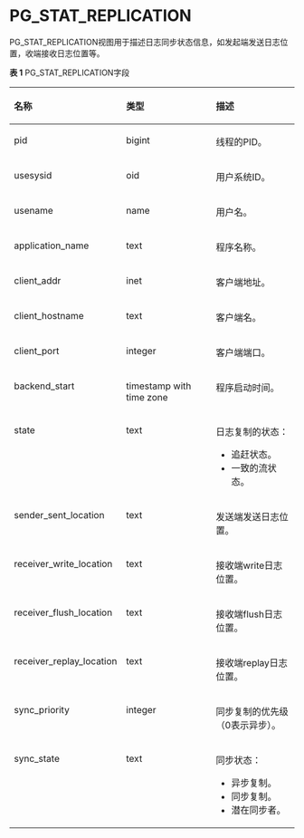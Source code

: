 # PG\_STAT\_REPLICATION<a name="ZH-CN_TOPIC_0242385977"></a>

PG\_STAT\_REPLICATION视图用于描述日志同步状态信息，如发起端发送日志位置，收端接收日志位置等。

**表 1**  PG\_STAT\_REPLICATION字段

<a name="zh-cn_topic_0237122450_zh-cn_topic_0059777909_tb2059cf057754a69bd7bdb1bea15c223"></a>
<table><thead align="left"><tr id="zh-cn_topic_0237122450_zh-cn_topic_0059777909_rec0f8202e1634adba102af8b58bfc358"><th class="cellrowborder" valign="top" width="31.453145314531454%" id="mcps1.2.4.1.1"><p id="zh-cn_topic_0237122450_zh-cn_topic_0059777909_afda49225861e4daba514b5919e904a4f"><a name="zh-cn_topic_0237122450_zh-cn_topic_0059777909_afda49225861e4daba514b5919e904a4f"></a><a name="zh-cn_topic_0237122450_zh-cn_topic_0059777909_afda49225861e4daba514b5919e904a4f"></a>名称</p>
</th>
<th class="cellrowborder" valign="top" width="35.21352135213521%" id="mcps1.2.4.1.2"><p id="zh-cn_topic_0237122450_zh-cn_topic_0059777909_af45105035a124cd593f8ca1a10d05f71"><a name="zh-cn_topic_0237122450_zh-cn_topic_0059777909_af45105035a124cd593f8ca1a10d05f71"></a><a name="zh-cn_topic_0237122450_zh-cn_topic_0059777909_af45105035a124cd593f8ca1a10d05f71"></a>类型</p>
</th>
<th class="cellrowborder" valign="top" width="33.33333333333333%" id="mcps1.2.4.1.3"><p id="zh-cn_topic_0237122450_zh-cn_topic_0059777909_a3108a1c0586c4fedb1ac59aca42e5c1c"><a name="zh-cn_topic_0237122450_zh-cn_topic_0059777909_a3108a1c0586c4fedb1ac59aca42e5c1c"></a><a name="zh-cn_topic_0237122450_zh-cn_topic_0059777909_a3108a1c0586c4fedb1ac59aca42e5c1c"></a>描述</p>
</th>
</tr>
</thead>
<tbody><tr id="zh-cn_topic_0237122450_zh-cn_topic_0059777909_rece4cfacac6447749d39ec30f0265d12"><td class="cellrowborder" valign="top" width="31.453145314531454%" headers="mcps1.2.4.1.1 "><p id="zh-cn_topic_0237122450_zh-cn_topic_0059777909_a3b4314b7c15646bcad697d28e70723b5"><a name="zh-cn_topic_0237122450_zh-cn_topic_0059777909_a3b4314b7c15646bcad697d28e70723b5"></a><a name="zh-cn_topic_0237122450_zh-cn_topic_0059777909_a3b4314b7c15646bcad697d28e70723b5"></a>pid</p>
</td>
<td class="cellrowborder" valign="top" width="35.21352135213521%" headers="mcps1.2.4.1.2 "><p id="zh-cn_topic_0237122450_zh-cn_topic_0059777909_a738e4c84b33a490d94dbbda0143bc99c"><a name="zh-cn_topic_0237122450_zh-cn_topic_0059777909_a738e4c84b33a490d94dbbda0143bc99c"></a><a name="zh-cn_topic_0237122450_zh-cn_topic_0059777909_a738e4c84b33a490d94dbbda0143bc99c"></a>bigint</p>
</td>
<td class="cellrowborder" valign="top" width="33.33333333333333%" headers="mcps1.2.4.1.3 "><p id="zh-cn_topic_0237122450_zh-cn_topic_0059777909_abd406f3b07794e6a98828003ad57d13e"><a name="zh-cn_topic_0237122450_zh-cn_topic_0059777909_abd406f3b07794e6a98828003ad57d13e"></a><a name="zh-cn_topic_0237122450_zh-cn_topic_0059777909_abd406f3b07794e6a98828003ad57d13e"></a>线程的PID。</p>
</td>
</tr>
<tr id="zh-cn_topic_0237122450_zh-cn_topic_0059777909_r244835adba7e43f38d87568ee95fc6da"><td class="cellrowborder" valign="top" width="31.453145314531454%" headers="mcps1.2.4.1.1 "><p id="zh-cn_topic_0237122450_zh-cn_topic_0059777909_a76ba59a3c23c498da84f2847b6176eb0"><a name="zh-cn_topic_0237122450_zh-cn_topic_0059777909_a76ba59a3c23c498da84f2847b6176eb0"></a><a name="zh-cn_topic_0237122450_zh-cn_topic_0059777909_a76ba59a3c23c498da84f2847b6176eb0"></a>usesysid</p>
</td>
<td class="cellrowborder" valign="top" width="35.21352135213521%" headers="mcps1.2.4.1.2 "><p id="zh-cn_topic_0237122450_zh-cn_topic_0059777909_ae69bb32849b447d1950993a8f0604e0a"><a name="zh-cn_topic_0237122450_zh-cn_topic_0059777909_ae69bb32849b447d1950993a8f0604e0a"></a><a name="zh-cn_topic_0237122450_zh-cn_topic_0059777909_ae69bb32849b447d1950993a8f0604e0a"></a>oid</p>
</td>
<td class="cellrowborder" valign="top" width="33.33333333333333%" headers="mcps1.2.4.1.3 "><p id="zh-cn_topic_0237122450_zh-cn_topic_0059777909_aa745eaddea5140e5a9d1391b2f7e5c8e"><a name="zh-cn_topic_0237122450_zh-cn_topic_0059777909_aa745eaddea5140e5a9d1391b2f7e5c8e"></a><a name="zh-cn_topic_0237122450_zh-cn_topic_0059777909_aa745eaddea5140e5a9d1391b2f7e5c8e"></a>用户系统ID。</p>
</td>
</tr>
<tr id="zh-cn_topic_0237122450_zh-cn_topic_0059777909_rdb475d17bdf041dd819f0a4bd313e507"><td class="cellrowborder" valign="top" width="31.453145314531454%" headers="mcps1.2.4.1.1 "><p id="zh-cn_topic_0237122450_zh-cn_topic_0059777909_a4b8f045679004a60bfd6a5e6cd785146"><a name="zh-cn_topic_0237122450_zh-cn_topic_0059777909_a4b8f045679004a60bfd6a5e6cd785146"></a><a name="zh-cn_topic_0237122450_zh-cn_topic_0059777909_a4b8f045679004a60bfd6a5e6cd785146"></a>usename</p>
</td>
<td class="cellrowborder" valign="top" width="35.21352135213521%" headers="mcps1.2.4.1.2 "><p id="zh-cn_topic_0237122450_zh-cn_topic_0059777909_a0555cd8e62214cbca46084ccb49936e4"><a name="zh-cn_topic_0237122450_zh-cn_topic_0059777909_a0555cd8e62214cbca46084ccb49936e4"></a><a name="zh-cn_topic_0237122450_zh-cn_topic_0059777909_a0555cd8e62214cbca46084ccb49936e4"></a>name</p>
</td>
<td class="cellrowborder" valign="top" width="33.33333333333333%" headers="mcps1.2.4.1.3 "><p id="zh-cn_topic_0237122450_zh-cn_topic_0059777909_af86c950a30e348db818578680c1e2c1b"><a name="zh-cn_topic_0237122450_zh-cn_topic_0059777909_af86c950a30e348db818578680c1e2c1b"></a><a name="zh-cn_topic_0237122450_zh-cn_topic_0059777909_af86c950a30e348db818578680c1e2c1b"></a>用户名。</p>
</td>
</tr>
<tr id="zh-cn_topic_0237122450_zh-cn_topic_0059777909_rb38ccc5dd51a41068d8411325bfa2557"><td class="cellrowborder" valign="top" width="31.453145314531454%" headers="mcps1.2.4.1.1 "><p id="zh-cn_topic_0237122450_zh-cn_topic_0059777909_a6314f1b58f42494caa1da6eddff65e8a"><a name="zh-cn_topic_0237122450_zh-cn_topic_0059777909_a6314f1b58f42494caa1da6eddff65e8a"></a><a name="zh-cn_topic_0237122450_zh-cn_topic_0059777909_a6314f1b58f42494caa1da6eddff65e8a"></a>application_name</p>
</td>
<td class="cellrowborder" valign="top" width="35.21352135213521%" headers="mcps1.2.4.1.2 "><p id="zh-cn_topic_0237122450_zh-cn_topic_0059777909_abdcba94d8c0a4a7cb16760c3798ebf1e"><a name="zh-cn_topic_0237122450_zh-cn_topic_0059777909_abdcba94d8c0a4a7cb16760c3798ebf1e"></a><a name="zh-cn_topic_0237122450_zh-cn_topic_0059777909_abdcba94d8c0a4a7cb16760c3798ebf1e"></a>text</p>
</td>
<td class="cellrowborder" valign="top" width="33.33333333333333%" headers="mcps1.2.4.1.3 "><p id="zh-cn_topic_0237122450_zh-cn_topic_0059777909_a18bc938a742945a78900807b57a53858"><a name="zh-cn_topic_0237122450_zh-cn_topic_0059777909_a18bc938a742945a78900807b57a53858"></a><a name="zh-cn_topic_0237122450_zh-cn_topic_0059777909_a18bc938a742945a78900807b57a53858"></a>程序名称。</p>
</td>
</tr>
<tr id="zh-cn_topic_0237122450_zh-cn_topic_0059777909_r4566bfb6ae7a49019bc3cb84ef1f90ae"><td class="cellrowborder" valign="top" width="31.453145314531454%" headers="mcps1.2.4.1.1 "><p id="zh-cn_topic_0237122450_zh-cn_topic_0059777909_a98dab7602b45485db5a452ac211bfd61"><a name="zh-cn_topic_0237122450_zh-cn_topic_0059777909_a98dab7602b45485db5a452ac211bfd61"></a><a name="zh-cn_topic_0237122450_zh-cn_topic_0059777909_a98dab7602b45485db5a452ac211bfd61"></a>client_addr</p>
</td>
<td class="cellrowborder" valign="top" width="35.21352135213521%" headers="mcps1.2.4.1.2 "><p id="zh-cn_topic_0237122450_zh-cn_topic_0059777909_a2d7bdfd324c6426cafb28667c406ecd1"><a name="zh-cn_topic_0237122450_zh-cn_topic_0059777909_a2d7bdfd324c6426cafb28667c406ecd1"></a><a name="zh-cn_topic_0237122450_zh-cn_topic_0059777909_a2d7bdfd324c6426cafb28667c406ecd1"></a>inet</p>
</td>
<td class="cellrowborder" valign="top" width="33.33333333333333%" headers="mcps1.2.4.1.3 "><p id="zh-cn_topic_0237122450_zh-cn_topic_0059777909_ab935581a024744c4a4be43ea481dd625"><a name="zh-cn_topic_0237122450_zh-cn_topic_0059777909_ab935581a024744c4a4be43ea481dd625"></a><a name="zh-cn_topic_0237122450_zh-cn_topic_0059777909_ab935581a024744c4a4be43ea481dd625"></a>客户端地址。</p>
</td>
</tr>
<tr id="zh-cn_topic_0237122450_zh-cn_topic_0059777909_r939555bb4dc840aabbad5bad079a13ef"><td class="cellrowborder" valign="top" width="31.453145314531454%" headers="mcps1.2.4.1.1 "><p id="zh-cn_topic_0237122450_zh-cn_topic_0059777909_a495e4fd50c084d2abd096f55580fac38"><a name="zh-cn_topic_0237122450_zh-cn_topic_0059777909_a495e4fd50c084d2abd096f55580fac38"></a><a name="zh-cn_topic_0237122450_zh-cn_topic_0059777909_a495e4fd50c084d2abd096f55580fac38"></a>client_hostname</p>
</td>
<td class="cellrowborder" valign="top" width="35.21352135213521%" headers="mcps1.2.4.1.2 "><p id="zh-cn_topic_0237122450_zh-cn_topic_0059777909_a078b223106894668a2a7caac31be4fc0"><a name="zh-cn_topic_0237122450_zh-cn_topic_0059777909_a078b223106894668a2a7caac31be4fc0"></a><a name="zh-cn_topic_0237122450_zh-cn_topic_0059777909_a078b223106894668a2a7caac31be4fc0"></a>text</p>
</td>
<td class="cellrowborder" valign="top" width="33.33333333333333%" headers="mcps1.2.4.1.3 "><p id="zh-cn_topic_0237122450_zh-cn_topic_0059777909_a506c09d815484c299a761eb6365cd49a"><a name="zh-cn_topic_0237122450_zh-cn_topic_0059777909_a506c09d815484c299a761eb6365cd49a"></a><a name="zh-cn_topic_0237122450_zh-cn_topic_0059777909_a506c09d815484c299a761eb6365cd49a"></a>客户端名。</p>
</td>
</tr>
<tr id="zh-cn_topic_0237122450_zh-cn_topic_0059777909_rfc9acdd1a6634b78800566a80f65f0e7"><td class="cellrowborder" valign="top" width="31.453145314531454%" headers="mcps1.2.4.1.1 "><p id="zh-cn_topic_0237122450_zh-cn_topic_0059777909_a975c2352830d4ca5acbbb68222bf50d7"><a name="zh-cn_topic_0237122450_zh-cn_topic_0059777909_a975c2352830d4ca5acbbb68222bf50d7"></a><a name="zh-cn_topic_0237122450_zh-cn_topic_0059777909_a975c2352830d4ca5acbbb68222bf50d7"></a>client_port</p>
</td>
<td class="cellrowborder" valign="top" width="35.21352135213521%" headers="mcps1.2.4.1.2 "><p id="zh-cn_topic_0237122450_zh-cn_topic_0059777909_a437cd84c0e7c4118b8413e29c816a6be"><a name="zh-cn_topic_0237122450_zh-cn_topic_0059777909_a437cd84c0e7c4118b8413e29c816a6be"></a><a name="zh-cn_topic_0237122450_zh-cn_topic_0059777909_a437cd84c0e7c4118b8413e29c816a6be"></a>integer</p>
</td>
<td class="cellrowborder" valign="top" width="33.33333333333333%" headers="mcps1.2.4.1.3 "><p id="zh-cn_topic_0237122450_zh-cn_topic_0059777909_aefc17abea15c42178172f3dce48c1e59"><a name="zh-cn_topic_0237122450_zh-cn_topic_0059777909_aefc17abea15c42178172f3dce48c1e59"></a><a name="zh-cn_topic_0237122450_zh-cn_topic_0059777909_aefc17abea15c42178172f3dce48c1e59"></a>客户端端口。</p>
</td>
</tr>
<tr id="zh-cn_topic_0237122450_zh-cn_topic_0059777909_ra5aeee34a0b24d4fb4efa668169698f8"><td class="cellrowborder" valign="top" width="31.453145314531454%" headers="mcps1.2.4.1.1 "><p id="zh-cn_topic_0237122450_zh-cn_topic_0059777909_acd75d164a72c4bf2bbf1ed2d0cb94aee"><a name="zh-cn_topic_0237122450_zh-cn_topic_0059777909_acd75d164a72c4bf2bbf1ed2d0cb94aee"></a><a name="zh-cn_topic_0237122450_zh-cn_topic_0059777909_acd75d164a72c4bf2bbf1ed2d0cb94aee"></a>backend_start</p>
</td>
<td class="cellrowborder" valign="top" width="35.21352135213521%" headers="mcps1.2.4.1.2 "><p id="zh-cn_topic_0237122450_zh-cn_topic_0059777909_a9002ee8fc4b64f3d812a7c1e98cef6d0"><a name="zh-cn_topic_0237122450_zh-cn_topic_0059777909_a9002ee8fc4b64f3d812a7c1e98cef6d0"></a><a name="zh-cn_topic_0237122450_zh-cn_topic_0059777909_a9002ee8fc4b64f3d812a7c1e98cef6d0"></a>timestamp with time zone</p>
</td>
<td class="cellrowborder" valign="top" width="33.33333333333333%" headers="mcps1.2.4.1.3 "><p id="zh-cn_topic_0237122450_zh-cn_topic_0059777909_a4483f1dcb1c74dbcacd16a9bf69bfae0"><a name="zh-cn_topic_0237122450_zh-cn_topic_0059777909_a4483f1dcb1c74dbcacd16a9bf69bfae0"></a><a name="zh-cn_topic_0237122450_zh-cn_topic_0059777909_a4483f1dcb1c74dbcacd16a9bf69bfae0"></a>程序启动时间。</p>
</td>
</tr>
<tr id="zh-cn_topic_0237122450_zh-cn_topic_0059777909_r212d8e2b35a24b2b828761a40521149e"><td class="cellrowborder" valign="top" width="31.453145314531454%" headers="mcps1.2.4.1.1 "><p id="zh-cn_topic_0237122450_zh-cn_topic_0059777909_a46715c096fbc4892900996f285a50cfb"><a name="zh-cn_topic_0237122450_zh-cn_topic_0059777909_a46715c096fbc4892900996f285a50cfb"></a><a name="zh-cn_topic_0237122450_zh-cn_topic_0059777909_a46715c096fbc4892900996f285a50cfb"></a>state</p>
</td>
<td class="cellrowborder" valign="top" width="35.21352135213521%" headers="mcps1.2.4.1.2 "><p id="zh-cn_topic_0237122450_zh-cn_topic_0059777909_a0c770a2371b14390bfdf09407f09810f"><a name="zh-cn_topic_0237122450_zh-cn_topic_0059777909_a0c770a2371b14390bfdf09407f09810f"></a><a name="zh-cn_topic_0237122450_zh-cn_topic_0059777909_a0c770a2371b14390bfdf09407f09810f"></a>text</p>
</td>
    <td class="cellrowborder" valign="top" width="33.33333333333333%" headers="mcps1.2.4.1.3 "><p id="zh-cn_topic_0237122450_zh-cn_topic_0059777909_a47a61109b3a64bce8cda23982b25f742"><a name="zh-cn_topic_0237122450_zh-cn_topic_0059777909_a47a61109b3a64bce8cda23982b25f742"></a><a name="zh-cn_topic_0237122450_zh-cn_topic_0059777909_a47a61109b3a64bce8cda23982b25f742"></a>日志复制的状态：<ul><li>追赶状态。</li><li>一致的流状态。</li></ul></p>
</td>
</tr>
<tr id="zh-cn_topic_0237122450_zh-cn_topic_0059777909_r9dd8b3fefc7e416d8ef895fc9d8ad0a1"><td class="cellrowborder" valign="top" width="31.453145314531454%" headers="mcps1.2.4.1.1 "><p id="zh-cn_topic_0237122450_zh-cn_topic_0059777909_a3d614dcbe4fb430887ea7f4eb8224aad"><a name="zh-cn_topic_0237122450_zh-cn_topic_0059777909_a3d614dcbe4fb430887ea7f4eb8224aad"></a><a name="zh-cn_topic_0237122450_zh-cn_topic_0059777909_a3d614dcbe4fb430887ea7f4eb8224aad"></a>sender_sent_location</p>
</td>
<td class="cellrowborder" valign="top" width="35.21352135213521%" headers="mcps1.2.4.1.2 "><p id="zh-cn_topic_0237122450_zh-cn_topic_0059777909_a728e9c07c67c44e7b063419ff5c807f1"><a name="zh-cn_topic_0237122450_zh-cn_topic_0059777909_a728e9c07c67c44e7b063419ff5c807f1"></a><a name="zh-cn_topic_0237122450_zh-cn_topic_0059777909_a728e9c07c67c44e7b063419ff5c807f1"></a>text</p>
</td>
<td class="cellrowborder" valign="top" width="33.33333333333333%" headers="mcps1.2.4.1.3 "><p id="zh-cn_topic_0237122450_zh-cn_topic_0059777909_ab5dce055e0304c94b6340d8f75515b95"><a name="zh-cn_topic_0237122450_zh-cn_topic_0059777909_ab5dce055e0304c94b6340d8f75515b95"></a><a name="zh-cn_topic_0237122450_zh-cn_topic_0059777909_ab5dce055e0304c94b6340d8f75515b95"></a>发送端发送日志位置。</p>
</td>
</tr>
<tr id="zh-cn_topic_0237122450_zh-cn_topic_0059777909_r8dc1a9a8ea0d4003a41e1cdb1b014e6a"><td class="cellrowborder" valign="top" width="31.453145314531454%" headers="mcps1.2.4.1.1 "><p id="zh-cn_topic_0237122450_zh-cn_topic_0059777909_a787ce25144014f5a9e36b0b0b6623ff2"><a name="zh-cn_topic_0237122450_zh-cn_topic_0059777909_a787ce25144014f5a9e36b0b0b6623ff2"></a><a name="zh-cn_topic_0237122450_zh-cn_topic_0059777909_a787ce25144014f5a9e36b0b0b6623ff2"></a>receiver_write_location</p>
</td>
<td class="cellrowborder" valign="top" width="35.21352135213521%" headers="mcps1.2.4.1.2 "><p id="zh-cn_topic_0237122450_zh-cn_topic_0059777909_a02da915ce8c4485da37edd1e55ad35a8"><a name="zh-cn_topic_0237122450_zh-cn_topic_0059777909_a02da915ce8c4485da37edd1e55ad35a8"></a><a name="zh-cn_topic_0237122450_zh-cn_topic_0059777909_a02da915ce8c4485da37edd1e55ad35a8"></a>text</p>
</td>
<td class="cellrowborder" valign="top" width="33.33333333333333%" headers="mcps1.2.4.1.3 "><p id="zh-cn_topic_0237122450_zh-cn_topic_0059777909_ac5e7287e53a94633b42a35107abca5c7"><a name="zh-cn_topic_0237122450_zh-cn_topic_0059777909_ac5e7287e53a94633b42a35107abca5c7"></a><a name="zh-cn_topic_0237122450_zh-cn_topic_0059777909_ac5e7287e53a94633b42a35107abca5c7"></a>接收端write日志位置。</p>
</td>
</tr>
<tr id="zh-cn_topic_0237122450_zh-cn_topic_0059777909_r5fbe693b21b447d88fafcd84fee88156"><td class="cellrowborder" valign="top" width="31.453145314531454%" headers="mcps1.2.4.1.1 "><p id="zh-cn_topic_0237122450_zh-cn_topic_0059777909_af373cada59c04e369d08d608299b9e73"><a name="zh-cn_topic_0237122450_zh-cn_topic_0059777909_af373cada59c04e369d08d608299b9e73"></a><a name="zh-cn_topic_0237122450_zh-cn_topic_0059777909_af373cada59c04e369d08d608299b9e73"></a>receiver_flush_location</p>
</td>
<td class="cellrowborder" valign="top" width="35.21352135213521%" headers="mcps1.2.4.1.2 "><p id="zh-cn_topic_0237122450_zh-cn_topic_0059777909_af4b412e161fc496e928f65a6fec71491"><a name="zh-cn_topic_0237122450_zh-cn_topic_0059777909_af4b412e161fc496e928f65a6fec71491"></a><a name="zh-cn_topic_0237122450_zh-cn_topic_0059777909_af4b412e161fc496e928f65a6fec71491"></a>text</p>
</td>
<td class="cellrowborder" valign="top" width="33.33333333333333%" headers="mcps1.2.4.1.3 "><p id="zh-cn_topic_0237122450_zh-cn_topic_0059777909_a6c3064469b4a4dbd89334efd5617089f"><a name="zh-cn_topic_0237122450_zh-cn_topic_0059777909_a6c3064469b4a4dbd89334efd5617089f"></a><a name="zh-cn_topic_0237122450_zh-cn_topic_0059777909_a6c3064469b4a4dbd89334efd5617089f"></a>接收端flush日志位置。</p>
</td>
</tr>
<tr id="zh-cn_topic_0237122450_zh-cn_topic_0059777909_re8faabc050bc4c9db183853d8094ecfa"><td class="cellrowborder" valign="top" width="31.453145314531454%" headers="mcps1.2.4.1.1 "><p id="zh-cn_topic_0237122450_zh-cn_topic_0059777909_aa049398ac690437cbe02ca34db5dabe6"><a name="zh-cn_topic_0237122450_zh-cn_topic_0059777909_aa049398ac690437cbe02ca34db5dabe6"></a><a name="zh-cn_topic_0237122450_zh-cn_topic_0059777909_aa049398ac690437cbe02ca34db5dabe6"></a>receiver_replay_location</p>
</td>
<td class="cellrowborder" valign="top" width="35.21352135213521%" headers="mcps1.2.4.1.2 "><p id="zh-cn_topic_0237122450_zh-cn_topic_0059777909_a4ebf28e34eb34d52bf6ed969e2504239"><a name="zh-cn_topic_0237122450_zh-cn_topic_0059777909_a4ebf28e34eb34d52bf6ed969e2504239"></a><a name="zh-cn_topic_0237122450_zh-cn_topic_0059777909_a4ebf28e34eb34d52bf6ed969e2504239"></a>text</p>
</td>
<td class="cellrowborder" valign="top" width="33.33333333333333%" headers="mcps1.2.4.1.3 "><p id="zh-cn_topic_0237122450_zh-cn_topic_0059777909_a3426fb2ac2824cbf8d07df6f9f77d332"><a name="zh-cn_topic_0237122450_zh-cn_topic_0059777909_a3426fb2ac2824cbf8d07df6f9f77d332"></a><a name="zh-cn_topic_0237122450_zh-cn_topic_0059777909_a3426fb2ac2824cbf8d07df6f9f77d332"></a>接收端replay日志位置。</p>
</td>
</tr>
<tr id="zh-cn_topic_0237122450_zh-cn_topic_0059777909_rf2ae8a994a814638a0f1bfe486c53c63"><td class="cellrowborder" valign="top" width="31.453145314531454%" headers="mcps1.2.4.1.1 "><p id="zh-cn_topic_0237122450_zh-cn_topic_0059777909_aa2c809e00ee441af9a4372fcbb4859ed"><a name="zh-cn_topic_0237122450_zh-cn_topic_0059777909_aa2c809e00ee441af9a4372fcbb4859ed"></a><a name="zh-cn_topic_0237122450_zh-cn_topic_0059777909_aa2c809e00ee441af9a4372fcbb4859ed"></a>sync_priority</p>
</td>
<td class="cellrowborder" valign="top" width="35.21352135213521%" headers="mcps1.2.4.1.2 "><p id="zh-cn_topic_0237122450_zh-cn_topic_0059777909_a36e795fdc9ec4ceaa13c4f85b2b9e05a"><a name="zh-cn_topic_0237122450_zh-cn_topic_0059777909_a36e795fdc9ec4ceaa13c4f85b2b9e05a"></a><a name="zh-cn_topic_0237122450_zh-cn_topic_0059777909_a36e795fdc9ec4ceaa13c4f85b2b9e05a"></a>integer</p>
</td>
<td class="cellrowborder" valign="top" width="33.33333333333333%" headers="mcps1.2.4.1.3 "><p id="zh-cn_topic_0237122450_zh-cn_topic_0059777909_aac6508a0408d4120a54db22b7ab87602"><a name="zh-cn_topic_0237122450_zh-cn_topic_0059777909_aac6508a0408d4120a54db22b7ab87602"></a><a name="zh-cn_topic_0237122450_zh-cn_topic_0059777909_aac6508a0408d4120a54db22b7ab87602"></a>同步复制的优先级（0表示异步）。</p>
</td>
</tr>
<tr id="zh-cn_topic_0237122450_zh-cn_topic_0059777909_rce34dac3a7954e9e96e2697003523b88"><td class="cellrowborder" valign="top" width="31.453145314531454%" headers="mcps1.2.4.1.1 "><p id="zh-cn_topic_0237122450_zh-cn_topic_0059777909_af6032514b9304fe68c80e7f76bc86dad"><a name="zh-cn_topic_0237122450_zh-cn_topic_0059777909_af6032514b9304fe68c80e7f76bc86dad"></a><a name="zh-cn_topic_0237122450_zh-cn_topic_0059777909_af6032514b9304fe68c80e7f76bc86dad"></a>sync_state</p>
</td>
<td class="cellrowborder" valign="top" width="35.21352135213521%" headers="mcps1.2.4.1.2 "><p id="zh-cn_topic_0237122450_zh-cn_topic_0059777909_abd2b323ebb04401c8a1b7d6ed6ec363b"><a name="zh-cn_topic_0237122450_zh-cn_topic_0059777909_abd2b323ebb04401c8a1b7d6ed6ec363b"></a><a name="zh-cn_topic_0237122450_zh-cn_topic_0059777909_abd2b323ebb04401c8a1b7d6ed6ec363b"></a>text</p>
</td>
    <td class="cellrowborder" valign="top" width="33.33333333333333%" headers="mcps1.2.4.1.3 "><p id="zh-cn_topic_0237122450_zh-cn_topic_0059777909_a5ce98028e5544c8f93dd712621ecc8f8"><a name="zh-cn_topic_0237122450_zh-cn_topic_0059777909_a5ce98028e5544c8f93dd712621ecc8f8"></a><a name="zh-cn_topic_0237122450_zh-cn_topic_0059777909_a5ce98028e5544c8f93dd712621ecc8f8"></a>同步状态：<ul><li>异步复制。</li><li>同步复制。</li><li>潜在同步者。</li></ul></p>
</td>
</tr>
</tbody>
</table>


